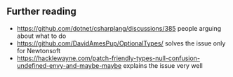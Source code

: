 ## Further reading

- https://github.com/dotnet/csharplang/discussions/385 people arguing about what to do
- https://github.com/DavidAmesPup/OptionalTypes/ solves the issue only for Newtonsoft
- https://hacklewayne.com/patch-friendly-types-null-confusion-undefined-envy-and-maybe-maybe explains the issue very well